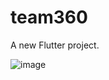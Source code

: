 # team360

A new Flutter project.

![image](https://user-images.githubusercontent.com/96038205/147814553-d887fad6-8187-4234-b61e-1b6a25957049.png)
